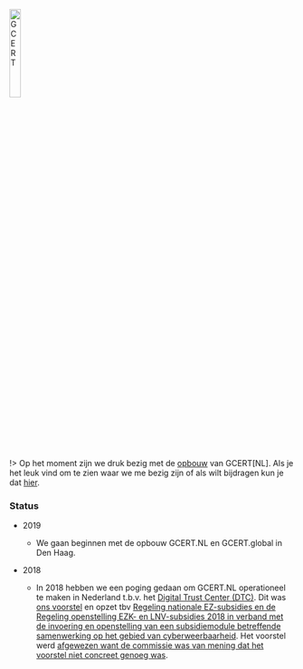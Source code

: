 <a href="/"><img src="https://gcert.nl/over/GCERT_logo_klein.png" width="20%" height="20%" alt="GCERT" border="0" /></a>

!> Op het moment zijn we druk bezig met de [opbouw](/over/ons/) van GCERT[NL]. Als je het leuk vind om te zien waar we me bezig zijn of als wilt bijdragen kun je dat [hier](https://github.com/GDI-foundation/GDI.foundation/projects/4).


### Status
* 2019
  * We gaan beginnen met de opbouw GCERT.NL en GCERT.global in Den Haag.

* 2018
    * In 2018 hebben we een poging gedaan om GCERT.NL operationeel te maken in Nederland t.b.v. het [Digital Trust Center (DTC)](https://www.digitaltrustcenter.nl/). Dit was [ons voorstel](https://docs.google.com/document/d/1uOFktRNmfMa7CTljN1WgQksLZHAqXdBG8V88U4CSJbQ/edit?usp=sharing) en opzet tbv [Regeling nationale EZ-subsidies en de Regeling openstelling EZK- en LNV-subsidies 2018 in verband met de invoering en openstelling van een subsidiemodule betreffende samenwerking op het gebied van cyberweerbaarheid](https://zoek.officielebekendmakingen.nl/stcrt-2018-16768.html). Het voorstel werd [afgewezen want de commissie was van mening dat het voorstel niet concreet genoeg was](https://twitter.com/GDI_FDN/status/1032588250211405824).
